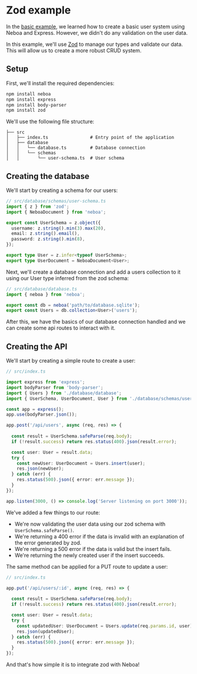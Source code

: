 
# Zod example

In the [basic example](/guide/examples/basic.md), we learned how to create a basic user system using Neboa and Express.
However, we didn't do any validation on the user data.

In this example, we'll use [Zod](https://zod.dev/) to manage our types and validate our data. This will allow us to create a more robust CRUD system.

## Setup

First, we'll install the required dependencies:

```sh
npm install neboa
npm install express
npm install body-parser
npm install zod
```

We'll use the following file structure:
  
```
├── src
│   ├── index.ts                # Entry point of the application
│   ├── database
│   │   └── database.ts         # Database connection
│   │   └── schemas
│   │       └── user-schema.ts  # User schema
```

## Creating the database

We'll start by creating a schema for our users:

```ts
// src/database/schemas/user-schema.ts
import { z } from 'zod';
import { NeboaDocument } from 'neboa';

export const UserSchema = z.object({
  username: z.string().min(3).max(20),
  email: z.string().email(),
  password: z.string().min(8),
});

export type User = z.infer<typeof UserSchema>;
export type UserDocument = NeboaDocument<User>;
```

Next, we'll create a database connection and add a users collection to it using our User type inferred from the zod schema:

```ts
// src/database/database.ts
import { neboa } from 'neboa';

export const db = neboa('path/to/database.sqlite');
export const Users = db.collection<User>('users');
```

After this, we have the basics of our database connection handled and we can create some api routes to interact with it.

## Creating the API

We'll start by creating a simple route to create a user:

```ts
// src/index.ts

import express from 'express';
import bodyParser from 'body-parser';
import { Users } from './database/database';
import { UserSchema, UserDocument, User } from './database/schemas/user-schema';

const app = express();
app.use(bodyParser.json());

app.post('/api/users', async (req, res) => {
  
  const result = UserSchema.safeParse(req.body);
  if (!result.success) return res.status(400).json(result.error);

  const user: User = result.data;
  try {
    const newUser: UserDocument = Users.insert(user);
    res.json(newUser);
  } catch (err) {
    res.status(500).json({ error: err.message });
  }
});

app.listen(3000, () => console.log('Server listening on port 3000'));
```

We've added a few things to our route:

- We're now validating the user data using our zod schema with `UserSchema.safeParse()`.
- We're returning a 400 error if the data is invalid with an explanation of the error generated by zod.
- We're returning a 500 error if the data is valid but the insert fails.
- We're returning the newly created user if the insert succeeds.

The same method can be applied for a PUT route to update a user:

```ts
// src/index.ts

app.put('/api/users/:id', async (req, res) => {
  
  const result = UserSchema.safeParse(req.body);
  if (!result.success) return res.status(400).json(result.error);

  const user: User = result.data;
  try {
    const updatedUser: UserDocument = Users.update(req.params.id, user);
    res.json(updatedUser);
  } catch (err) {
    res.status(500).json({ error: err.message });
  }
});
```

And that's how simple it is to integrate zod with Neboa!
